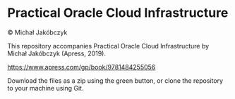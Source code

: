 # Practical Oracle Cloud Infrastructure
:copyright: Michał Jakóbczyk  

This repository accompanies Practical Oracle Cloud Infrastructure by Michał Jakóbczyk (Apress, 2019).

https://www.apress.com/gp/book/9781484255056

Download the files as a zip using the green button, or clone the repository to your machine using Git.
